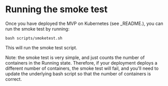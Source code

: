 Running the smoke test
======================

Once you have deployed the MVP on Kubernetes (see _README.), you can run the smoke test by running:
```
bash scripts/smoketest.sh
```

This will run the smoke test script.

Note: the smoke test is very simple, and just counts the number of containers in the Running state. Therefore, if your deployment deploys a different number of containers, the smoke test will fail, and you'll need to update the underlying bash script so that the number of containers is correct. 
